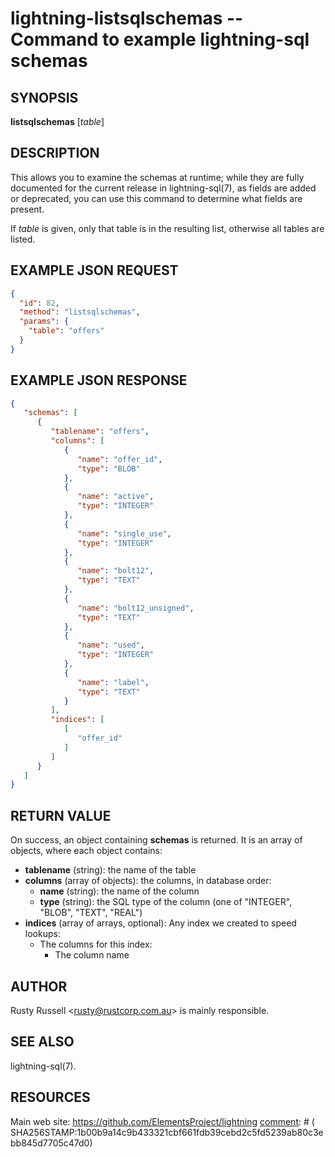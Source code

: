 lightning-listsqlschemas -- Command to example lightning-sql schemas
====================================================================

SYNOPSIS
--------

**listsqlschemas** [*table*]

DESCRIPTION
-----------

This allows you to examine the schemas at runtime; while they are fully
documented for the current release in lightning-sql(7), as fields are
added or deprecated, you can use this command to determine what fields
are present.

If *table* is given, only that table is in the resulting list, otherwise
all tables are listed.

EXAMPLE JSON REQUEST
------------

```json
{
  "id": 82,
  "method": "listsqlschemas",
  "params": {
    "table": "offers"
  }
}
```

EXAMPLE JSON RESPONSE
-----

```json
{
   "schemas": [
      {
         "tablename": "offers",
         "columns": [
            {
               "name": "offer_id",
               "type": "BLOB"
            },
            {
               "name": "active",
               "type": "INTEGER"
            },
            {
               "name": "single_use",
               "type": "INTEGER"
            },
            {
               "name": "bolt12",
               "type": "TEXT"
            },
            {
               "name": "bolt12_unsigned",
               "type": "TEXT"
            },
            {
               "name": "used",
               "type": "INTEGER"
            },
            {
               "name": "label",
               "type": "TEXT"
            }
         ],
         "indices": [
            [
               "offer_id"
            ]
         ]
      }
   ]
}
```

RETURN VALUE
------------

[comment]: # (GENERATE-FROM-SCHEMA-START)
On success, an object containing **schemas** is returned.  It is an array of objects, where each object contains:

- **tablename** (string): the name of the table
- **columns** (array of objects): the columns, in database order:
  - **name** (string): the name of the column
  - **type** (string): the SQL type of the column (one of "INTEGER", "BLOB", "TEXT", "REAL")
- **indices** (array of arrays, optional): Any index we created to speed lookups:
  - The columns for this index:
    - The column name

[comment]: # (GENERATE-FROM-SCHEMA-END)

AUTHOR
------

Rusty Russell <<rusty@rustcorp.com.au>> is mainly responsible.

SEE ALSO
--------

lightning-sql(7).

RESOURCES
---------

Main web site: <https://github.com/ElementsProject/lightning>
[comment]: # ( SHA256STAMP:1b00b9a14c9b433321cbf661fdb39cebd2c5fd5239ab80c3ebb845d7705c47d0)
